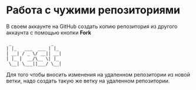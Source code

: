 # **Работа с чужими репозиториями**
В своем аккаунте на GitHub создать копию репозитория из другого аккаунта с помощью кнопки **Fork**
```
 _               _   
| |_   ___  ___ | |_ 
| __| / _ \/ __|| __|
| |_ |  __/\__ \| |_ 
 \__| \___||___/ \__|
 ```
 Для того чтобы вносить изменения на удаленном репозитории из новой ветки, надо создать такую же ветку на удаленном репозитории.
 